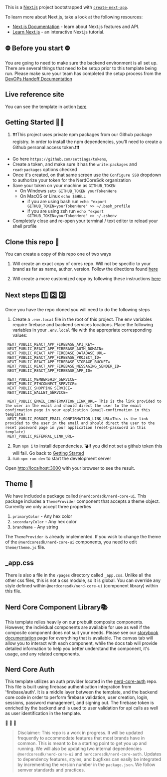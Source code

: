 This is a [Next.js](https://nextjs.org/) project bootstrapped with [`create-next-app`](https://github.com/vercel/next.js/tree/canary/packages/create-next-app).

To learn more about Next.js, take a look at the following resources:

- [Next.js Documentation](https://nextjs.org/docs) - learn about Next.js features and API.
- [Learn Next.js](https://nextjs.org/learn) - an interactive Next.js tutorial.

## :no_entry: Before you start :no_entry:
You are going to need to make sure the backend environment is all set up. There are several things that need to be setup prior to this template being run. Please make sure your team has completed the setup process from the [DevOPs Handoff Documentation](https://nerdunited.atlassian.net/wiki/spaces/SDK/pages/49020946/DevOps+Handoff)

## Live reference site

You can see the template in action [here](https://develop.d2h11jw6bhpbg2.amplifyapp.com/)

## Getting Started :running_woman: <a name="getting-started"></a> 

1. :exclamation::exclamation::exclamation:This project uses private npm packages from our Github package registry. In order to install the npm dependencies, you'll need to create a Github personal access token.:exclamation::exclamation::exclamation:

- Go here `https://github.com/settings/tokens`,
- Create a token, and make sure it has the `write:packages` and `read:packages` options checked
- Once it's created, on that same screen use the `Configure SSO` dropdown to authorize your token for the NerdCoreSdk organization
- Save your token on your machine as `GITHUB_TOKEN`
  - On Windows `setx GITHUB_TOKEN yourTokenHere`
  - On MacOS or Linux `echo $SHELL`
    - if you are using bash run `echo "export GITHUB_TOKEN=yourTokenHere" >> ~/.bash_profile`
    - if you are using zsh run `echo "export GITHUB_TOKEN=yourTokenHere" >> ~/.zshenv`
- Completely close and re-open your terminal / text editor to reload your shell profile

## Clone this repo :busts_in_silhouette:

You can create a copy of this repo one of two ways

1. Will create an exact copy of cores repo. Will not be specific to your brand as far as name, author, version. Follow the directions found [here](https://docs.github.com/en/repositories/creating-and-managing-repositories/creating-a-repository-from-a-template#creating-a-repository-from-a-template)

2. Will create a more customized copy by following these instructions [here](https://github.com/NerdCoreSdk/create-nerd-app#readme)

## Next steps :one: :two: :three:

Once you have the repo cloned you will need to do the following steps

1. Create a `.env.local` file in the root of this project. The env variables require firebase and backend services locations. Place the following variables in your `.env.local` file with the appropriate corresponding values:
```
 NEXT_PUBLIC_REACT_APP_FIREBASE_API_KEY=
 NEXT_PUBLIC_REACT_APP_FIREBASE_AUTH_DOMAIN=
 NEXT_PUBLIC_REACT_APP_FIREBASE_DATABASE_URL=
 NEXT_PUBLIC_REACT_APP_FIREBASE_PROJECT_ID=
 NEXT_PUBLIC_REACT_APP_FIREBASE_STORAGE_BUCKET=
 NEXT_PUBLIC_REACT_APP_FIREBASE_MESSAGING_SENDER_ID=
 NEXT_PUBLIC_REACT_APP_FIREBASE_APP_ID=

 NEXT_PUBLIC_MEMBERSHIP_SERVICE=
 NEXT_PUBLIC_ETHCONNECT_SERVICE=
 NEXT_PUBLIC_SHOPPING_SERVICE=
 NEXT_PUBLIC_WALLET_SERVICE=

 NEXT_PUBLIC_EMAIL_CONFIRMATION_LINK_URL= This is the link provided to the user in the email and should direct the user to the email confirmation page in your application (email-confirmation in this template)
 NEXT_PUBLIC_FORGOT_EMAIL_CONFIRMATION_LINK_URL=This is the link provided to the user in the email and should direct the user to the reset password page in your application (reset-password in this template)
 NEXT_PUBLIC_REFERRAL_LINK_URL=
```

2. Run `npm i` to install dependencies. :bomb:If you did not set a github token this will fail. Go back to [Getting Started](#getting-started)
3. run `npm run dev` to start the development server

Open [http://localhost:3000](http://localhost:3000) with your browser to see the result.

## Theme :nail_care:

We have included a package called `@nerdcordsdk/nerd-core-ui`. This package includes a `ThemeProvider` component that accepts a theme object. Currently we only accept three properties

1. `primaryColor` - Any hex color
2. `secondaryColor` - Any hex color
3. `brandName` - Any string

The `ThemeProvider` is already implemented. If you wish to change the theme of the `@nerdcoresdk/nerd-core-ui` components, you need to edit `theme/theme.js` file.

## _app.css 
There is also a file in the `/pages` directory called `_app.css`. Unlike all the other css files, this is not a css module, so it is global. You can override any style defined within `@nerdcoresdk/nerd-core-ui` (component library) within this file.
## Nerd Core Component Library:books:
This template relies heavily on our prebuilt composite components. However, the individual components are available for use as well if the composite component does not suit your needs.  Please see our [storybook documentation](https://nerdcoresdk.github.io/nerd-core-ui/) page for everything that is available.  The canvas tab will allow you to interact with each component, while the docs tab will provide detailed information to help you better understand the component, it's usage, and any related components. 

## Nerd Core Auth
This template utilizes an auth provider located in the [nerd-core-auth](https://github.com/NerdCoreSdk/nerd-core-auth) repo. This file is built using firebase authentication integration from 'firebase/auth'. It is a middle layer between the template, and the backend core code in order to perform firebase validation, user creation, login, sessions, password management, and signing out. The firebase token is enriched by the backend and is used to user validation for api calls as well as user identification in the template.

:rotating_light: :rotating_light: :rotating_light:

> Disclaimer: This repo is a work in progress. It will be updated frequently to accommodate features that most brands have in common. This is meant to be a starting point to get you up and running. We will also be updating two internal dependencies `@nerdcoresdk/nerd-core-ui` and `nerdcoresdk/nerd-core-auth`. Updates to dependency features, styles, and bugfixes can easily be integrated by incrementing the version number in the `package.json`. We follow semver standards and practices.


